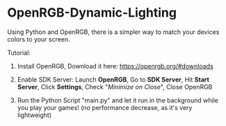 # OpenRGB-Dynamic-Lighting
Using Python and OpenRGB, there is a simpler way to match your devices colors to your screen.

Tutorial:

1. Install OpenRGB, Download it here: https://openrgb.org/#downloads

2. Enable SDK Server:
Launch **OpenRGB**, Go to **SDK Server**, Hit **Start Server**, Click **Settings**, Check "*Minimize on Close*", Close OpenRGB

4. Run the Python Script "main.py" and let it run in the background while you play your games! (no performance decrease, as it's very lightweight)
